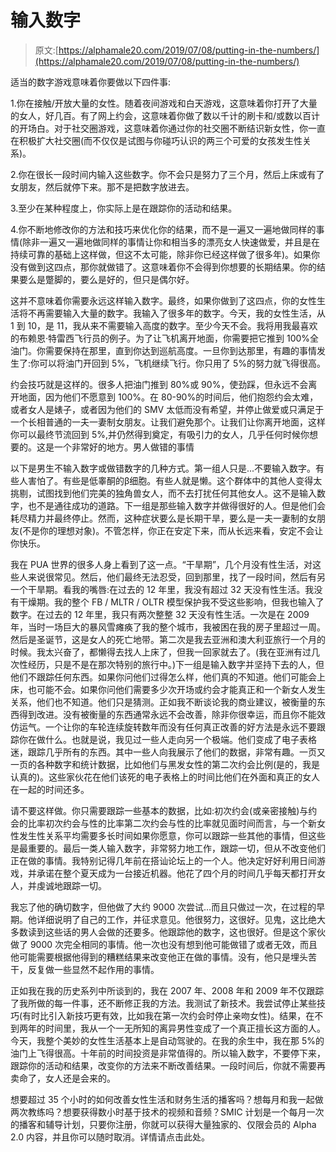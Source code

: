 # 输入数字

> 原文:[https://alphamale20.com/2019/07/08/putting-in-the-numbers/](https://alphamale20.com/2019/07/08/putting-in-the-numbers/)

适当的数字游戏意味着你要做以下四件事:

1.你在接触/开放大量的女性。随着夜间游戏和白天游戏，这意味着你打开了大量的女人，好几百。有了网上约会，这意味着你做了数以千计的刷卡和/或数以百计的开场白。对于社交圈游戏，这意味着你通过你的社交圈不断结识新女性，你一直在积极扩大社交圈(而不仅仅是试图与你碰巧认识的两三个可爱的女孩发生性关系)。

2.你在很长一段时间内输入这些数字。你不会只是努力了三个月，然后上床或有了女朋友，然后就停下来。那不是把数字放进去。

3.至少在某种程度上，你实际上是在跟踪你的活动和结果。

4.你不断地修改你的方法和技巧来优化你的结果，而不是一遍又一遍地做同样的事情(除非一遍又一遍地做同样的事情让你和相当多的漂亮女人快速做爱，并且是在持续可靠的基础上这样做，但这不太可能，除非你已经这样做了很多年)。如果你没有做到这四点，那你就做错了。这意味着你不会得到你想要的长期结果。你的结果要么是蹩脚的，要么是好的，但只是偶尔好。

这并不意味着你需要永远这样输入数字。最终，如果你做到了这四点，你的女性生活将不再需要输入大量的数字。我输入了很多年的数字。今天，我的女性生活，从 1 到 10，是 11，我从来不需要输入高度的数字。至少今天不会。我将用我最喜欢的布赖恩·特雷西飞行员的例子。为了让飞机离开地面，你需要把它推到 100%全油门。你需要保持在那里，直到你达到巡航高度。一旦你到达那里，有趣的事情发生了:你可以将油门开回到 5%，飞机继续飞行。你只用了 5%的努力就飞得很高。

约会技巧就是这样的。很多人把油门推到 80%或 90%，使劲踩，但永远不会离开地面，因为他们不愿意到 100%。在 80-90%的时间后，他们抱怨约会太难，或者女人是婊子，或者因为他们的 SMV 太低而没有希望，并停止做爱或只满足于一个长相普通的一夫一妻制女朋友。让我们避免那个。让我们让你离开地面，这样你可以最终节流回到 5%,并仍然得到奠定，有吸引力的女人，几乎任何时候你想要的。这是一个非常好的地方。男人做错的事情

以下是男生不输入数字或做错数字的几种方式。第一组人只是...不要输入数字。有些人害怕了。有些是低睾酮的β细胞。有些人就是懒。这个群体中的其他人变得太挑剔，试图找到他们完美的独角兽女人，而不去打扰任何其他女人。这不是输入数字，也不是通往成功的道路。下一组是那些输入数字并做得很好的人。但是他们会耗尽精力并最终停止。然而，这种症状要么是长期干旱，要么是一夫一妻制的女朋友(不是你的理想对象)。不管怎样，你正在安定下来，而从长远来看，安定不会让你快乐。

我在 PUA 世界的很多人身上看到了这一点。“干旱期”，几个月没有性生活，对这些人来说很常见。然后，他们最终无法忍受，回到那里，找了一段时间，然后有另一个干旱期。看我的嘴唇:在过去的 12 年里，我没有超过 32 天没有性生活。我没有干燥期。我的整个 FB / MLTR / OLTR 模型保护我不受这些影响，但我也输入了数字。在过去的 12 年里，我只有两次整整 32 天没有性生活。一次是在 2009 年，当时一场巨大的暴风雪瘫痪了我的整个城市，我被困在我的房子里超过一周。然后是圣诞节，这是女人的死亡地带。第二次是我去亚洲和澳大利亚旅行一个月的时候。我太兴奋了，都懒得去找人上床了，但我一回家就去了。(我在亚洲有过几次性经历，只是不是在那次特别的旅行中。)下一组是输入数字并坚持下去的人，但他们不跟踪任何东西。如果你问他们过得怎么样，他们真的不知道。他们可能会上床，也可能不会。如果你问他们需要多少次开场或约会才能真正和一个新女人发生关系，他们也不知道。他们只是猜测。正如我不断谈论我的商业建议，被衡量的东西得到改进。没有被衡量的东西通常永远不会改善，除非你很幸运，而且你不能效仿运气。一个让你的车轮连续旋转数年而没有任何真正改善的好方法是永远不要跟踪你在做什么。也就是说，我见过一些人走向另一个极端。他们变成了电子表格迷，跟踪几乎所有的东西。其中一些人向我展示了他们的数据，非常有趣。一页又一页的各种数字和统计数据，比如他们与黑发女性的第二次约会比例(是的，我是认真的)。这些家伙花在他们该死的电子表格上的时间比他们在外面和真正的女人在一起的时间还多。

请不要这样做。你只需要跟踪一些基本的数据，比如:初次约会(或亲密接触)与约会的比率初次约会与性的比率第二次约会与性的比率就见面时间而言，与一个新女性发生性关系平均需要多长时间如果你愿意，你可以跟踪一些其他的事情，但这些是最重要的。最后一类人输入数字，非常努力地工作，跟踪一切，但从不改变他们正在做的事情。我特别记得几年前在搭讪论坛上的一个人。他决定好好利用日间游戏，并承诺在整个夏天成为一台接近机器。他花了四个月的时间几乎每天都打开女人，并虔诚地跟踪一切。

我忘了他的确切数字，但他做了大约 9000 次尝试…而且只做过一次，在过程的早期。他详细说明了自己的工作，并征求意见。他很努力，这很好。见鬼，这比绝大多数读到这些话的男人会做的还要多。他跟踪他的数字，这也很好。但是这个家伙做了 9000 次完全相同的事情。他一次也没有想到他可能做错了或者无效，而且他可能需要根据他得到的糟糕结果来改变他正在做的事情。没有，他只是埋头苦干，反复做一些显然不起作用的事情。

正如我在我的历史系列中所谈到的，我在 2007 年、2008 年和 2009 年不仅跟踪了我所做的每一件事，还不断修正我的方法。我测试了新技术。我尝试停止某些技巧(有时比引入新技巧更有效，比如我在第一次约会时停止亲吻女性)。结果，在不到两年的时间里，我从一个一无所知的离异男性变成了一个真正擅长这方面的人。今天，我整个美妙的女性生活基本上是自动驾驶的。在我的余生中，我在那 5%的油门上飞得很高。十年前的时间投资是非常值得的。所以输入数字，不要停下来，跟踪你的活动和结果，改变你的方法来不断改善结果。一段时间后，你就不需要再卖命了，女人还是会来的。

想要超过 35 个小时的如何改善女性生活和财务生活的播客吗？想每月和我一起做两次教练吗？想要获得数小时基于技术的视频和音频？SMIC 计划是一个每月一次的播客和辅导计划，只要你注册，你就可以获得大量独家的、仅限会员的 Alpha 2.0 内容，并且你可以随时取消。详情请点击此处。